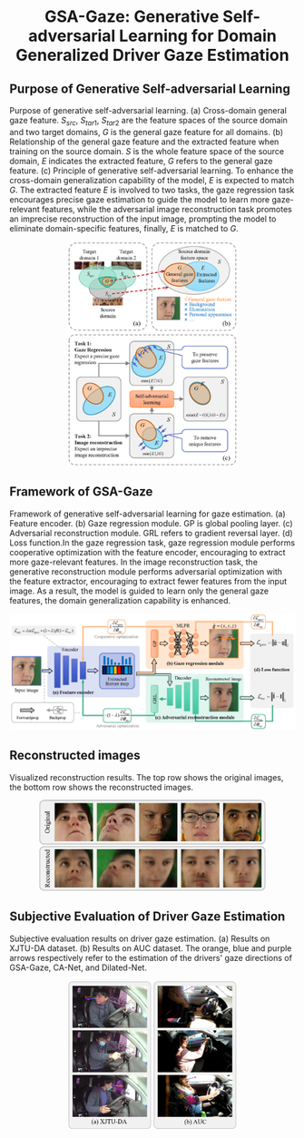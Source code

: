 # <center>GSA-Gaze: Generative Self-adversarial Learning for Domain Generalized Driver Gaze Estimation</center>


## Purpose of Generative Self-adversarial Learning
Purpose of generative self-adversarial learning. (a) Cross-domain general gaze feature. $S_{src}$, $S_{tar1}$, $S_{tar2}$ are the feature spaces of the source domain and two target domains, $G$ is the general gaze feature for all domains. (b) Relationship of the general gaze feature and the extracted feature when training on the source domain. $S$ is the whole feature space of the source domain, $E$ indicates the extracted feature, $G$ refers to the general gaze feature. (c) Principle of generative self-adversarial learning. To enhance the cross-domain generalization capability of the model, $E$ is expected to match $G$. The extracted feature $E$ is involved to two tasks, the gaze regression task encourages precise gaze estimation to guide the model to learn more gaze-relevant features, while the adversarial image reconstruction task promotes an imprecise reconstruction of the input image, prompting the model to eliminate domain-specific features, finally, $E$ is matched to $G$.
<center>
<img src='.\figures\purpose.png', width='300'>
</center>

## Framework of GSA-Gaze
Framework of generative self-adversarial learning for gaze estimation. (a) Feature encoder. (b) Gaze regression module. GP is global pooling layer. (c) Adversarial reconstruction module. GRL refers to gradient reversal layer. (d) Loss function.In the gaze regression task, gaze regression module performs cooperative optimization with the feature encoder, encouraging to extract more gaze-relevant features. In the image reconstruction task, the generative reconstruction module performs adversarial optimization with the feature extractor, encouraging to extract fewer features from the input image. As a result, the model is guided to learn only the general gaze features, the domain generalization capability is enhanced.
<center>
<img src='.\figures\framework.png', width='600'>
</center>

## Reconstructed images
Visualized reconstruction results. The top row shows the original images, the bottom row shows the reconstructed images. 
<center>
<img src='.\figures\reconstruction.png', width='400'>
</center>

## Subjective Evaluation of Driver Gaze Estimation
Subjective evaluation results on driver gaze estimation. (a) Results on XJTU-DA dataset. (b) Results on AUC dataset. The orange, blue and purple arrows respectively refer to the estimation of the drivers' gaze directions of GSA-Gaze, CA-Net, and Dilated-Net.
<center>
<img src='.\figures\drivers.png', width='300'>
</center>

